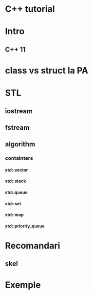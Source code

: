 # C++ tutorial

# Intro
## C++ 11

# class vs struct la PA
 
# STL

## iostream

## fstream

## algorithm

### containters
#### std::vector
#### std::stack
#### std::queue
#### std::set
#### std::map
#### std::priority_queue

# Recomandari
## skel

# Exemple
<!--stackedit_data:
eyJoaXN0b3J5IjpbLTMxNDgzNzI4NV19
-->